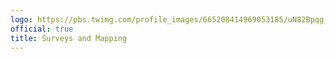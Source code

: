 ```yaml
---
logo: https://pbs.twimg.com/profile_images/665208414969053185/uN82Bpqg_400x400.jpg
official: true
title: Surveys and Mapping
---
```

